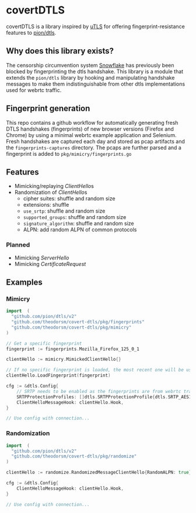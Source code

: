 # covertDTLS

covertDTLS is a library inspired by [uTLS](https://github.com/refraction-networking/utls) for offering fingerprint-resistance features to [pion/dtls](https://github.com/pion/dtls).

## Why does this library exists?

The censorship circumvention system [Snowflake](https://gitlab.torproject.org/tpo/anti-censorship/pluggable-transports/snowflake) has previously been blocked by fingerprinting the dtls handshake. This library is a module that extends the `pion/dtls` library by hooking and manipulating handshake messages to make them indistinguishable from other dtls implementations used for webrtc traffic.

## Fingerprint generation

This repo contains a github workflow for automatically generating fresh DTLS handshakes (fingerprints) of new browser versions (Firefox and Chrome) by using a minimal webrtc example application and Selenium. Fresh handshakes are captured each day and stored as pcap artifacts and the `fingerprints-captures` directory. The pcaps are further parsed and a fingerprint is added to `pkg/mimicry/fingerprints.go`

## Features

- Mimicking/replaying *ClientHello*s
- Randomization of *ClientHello*s
  - cipher suites: shuffle and random size
  - extensions: shuffle
  - `use_srtp`: shuffle and random size
  - `supported_groups`: shuffle and random size
  - `signature_algorithm`: shuffle and random size
  - ALPN: add random ALPN of common protocols

### Planned

- Mimicking *ServerHello*
- Mimicking *CertificateRequest*

## Examples

### Mimicry
```go
import  (
  "github.com/pion/dtls/v2"
  "github.com/theodorsm/covert-dtls/pkg/fingerprints"
  "github.com/theodorsm/covert-dtls/pkg/mimicry"
)

// Get a specific fingerprint
fingerprint := fingerprints.Mozilla_Firefox_125_0_1

clientHello := mimicry.MimickedClientHello{}

// If no specific fingerprint is loaded, the most recent one will be used
clientHello.LoadFingerprint(fingerprint)

cfg := &dtls.Config{
    // SRTP needs to be enabled as the fingerprints are from webrtc traffic, thus containing the use_srtp extension.
    SRTPProtectionProfiles: []dtls.SRTPProtectionProfile{dtls.SRTP_AES128_CM_HMAC_SHA1_80, dtls.SRTP_AES128_CM_HMAC_SHA1_32, dtls.SRTP_AEAD_AES_128_GCM, dtls.SRTP_AEAD_AES_256_GCM},
    ClientHelloMessageHook: clientHello.Hook,
}

// Use config with connection...
```

### Randomization
```go
import  (
  "github.com/pion/dtls/v2"
  "github.com/theodorsm/covert-dtls/pkg/randomize"
)

clientHello := randomize.RandomizedMessageClientHello{RandomALPN: true}

cfg := &dtls.Config{
    ClientHelloMessageHook: clientHello.Hook,
}

// Use config with connection...
```
